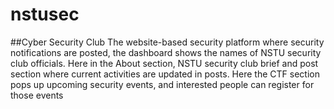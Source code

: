 # nstusec

##Cyber Security Club
The website-based security platform where security notifications are posted, the dashboard
shows the names of NSTU security club officials. Here in the About section, NSTU security club
brief and post section where current activities are updated in posts. Here the CTF section pops up
upcoming security events, and interested people can register for those events

